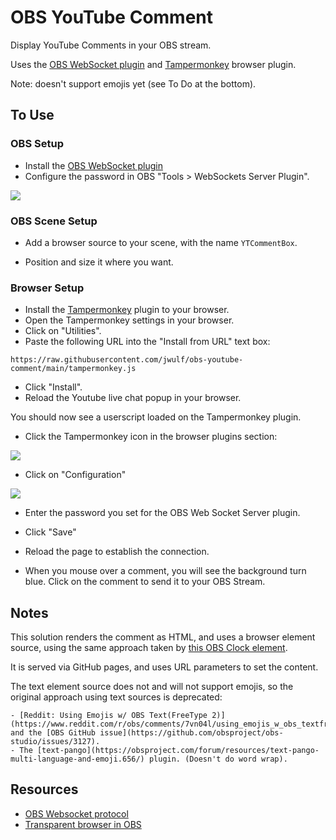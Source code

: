 # OBS YouTube Comment

Display YouTube Comments in your OBS stream.

Uses the [OBS WebSocket plugin](https://github.com/Palakis/obs-websocket) and [Tampermonkey](https://www.tampermonkey.net/) browser plugin.

Note: doesn't support emojis yet (see To Do at the bottom).

## To Use 

### OBS Setup

* Install the [OBS WebSocket plugin](https://github.com/Palakis/obs-websocket)
* Configure the password in OBS "Tools > WebSockets Server Plugin".

![](img/websocket-server-settings.png)

### OBS Scene Setup

* Add a browser source to your scene, with the name `YTCommentBox`.

* Position and size it where you want. 

### Browser Setup

* Install the [Tampermonkey](https://www.tampermonkey.net/) plugin to your browser.
* Open the Tampermonkey settings in your browser.
* Click on "Utilities".
* Paste the following URL into the "Install from URL" text box:

```
https://raw.githubusercontent.com/jwulf/obs-youtube-comment/main/tampermonkey.js
```

* Click "Install".
* Reload the Youtube live chat popup in your browser.

You should now see a userscript loaded on the Tampermonkey plugin.

* Click the Tampermonkey icon in the browser plugins section:

![](img/plugin-loaded.png)

* Click on "Configuration"

![](img/plugin-config.png)

* Enter the password you set for the OBS Web Socket Server plugin.
* Click "Save"
* Reload the page to establish the connection.

* When you mouse over a comment, you will see the background turn blue. Click on the comment to send it to your OBS Stream.

## Notes

This solution renders the comment as HTML, and uses a browser element source, using the same approach taken by [this OBS Clock element](https://gist.github.com/sam0737/a0ee8ca253fc5c84b2aa2ac018f7b8ad#file-clock-html).

It is served via GitHub pages, and uses URL parameters to set the content. 

The text element source does not and will not support emojis, so the original approach using text sources is deprecated: 

    - [Reddit: Using Emojis w/ OBS Text(FreeType 2)](https://www.reddit.com/r/obs/comments/7vn04l/using_emojis_w_obs_textfreetype_2/) and the [OBS GitHub issue](https://github.com/obsproject/obs-studio/issues/3127).
    - The [text-pango](https://obsproject.com/forum/resources/text-pango-multi-language-and-emoji.656/) plugin. (Doesn't do word wrap).

## Resources

- [OBS Websocket protocol](https://github.com/Palakis/obs-websocket/blob/4.x-current/docs/generated/protocol.md)
- [Transparent browser in OBS](https://www.reddit.com/r/youtubegaming/comments/3mi6i2/css_for_overlay_chat_obsclr_browser/)